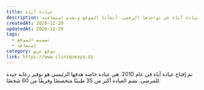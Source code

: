 ```yaml
---
title: عيادة أياة
description: تعاونت يونيفارواب مع عيادة أياة في تواجدها الرقمي. أنشأنا الموقع ونقدم إستضافته.
createdAt: 2020-12-20
updatedAt: 2020-12-20
tags:
  - تصميم الموقع
  - إستضافة
category: موقع عرض
link: https://www.cliniqueaya.dz
---
```


تم إفتاح عيادة أياة في عام 2010. هي عيادة خاصة هدفها الرئيسي هو توفير رعاية جيدة للمرضى. تضم العيادة أكثر من 35 طبيبًا متخصصًا وفريقًا من 60 شخصًا.
